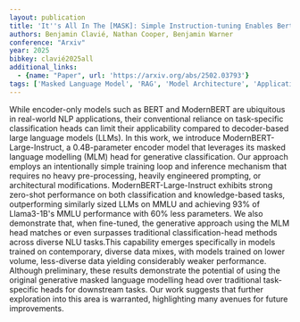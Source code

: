 ```yaml
---
layout: publication
title: 'It''s All In The [MASK]: Simple Instruction-tuning Enables Bert-like Masked Language Models As Generative Classifiers'
authors: Benjamin Clavié, Nathan Cooper, Benjamin Warner
conference: "Arxiv"
year: 2025
bibkey: clavié2025all
additional_links:
  - {name: "Paper", url: 'https://arxiv.org/abs/2502.03793'}
tags: ['Masked Language Model', 'RAG', 'Model Architecture', 'Applications', 'Training Techniques', 'Fine-Tuning', 'BERT', 'Prompting', 'Reinforcement Learning', 'Pretraining Methods']
---
```

While encoder-only models such as BERT and ModernBERT are ubiquitous in
real-world NLP applications, their conventional reliance on task-specific
classification heads can limit their applicability compared to decoder-based
large language models (LLMs). In this work, we introduce
ModernBERT-Large-Instruct, a 0.4B-parameter encoder model that leverages its
masked language modelling (MLM) head for generative classification. Our
approach employs an intentionally simple training loop and inference mechanism
that requires no heavy pre-processing, heavily engineered prompting, or
architectural modifications. ModernBERT-Large-Instruct exhibits strong
zero-shot performance on both classification and knowledge-based tasks,
outperforming similarly sized LLMs on MMLU and achieving 93% of Llama3-1B's
MMLU performance with 60% less parameters. We also demonstrate that, when
fine-tuned, the generative approach using the MLM head matches or even
surpasses traditional classification-head methods across diverse NLU tasks.This
capability emerges specifically in models trained on contemporary, diverse data
mixes, with models trained on lower volume, less-diverse data yielding
considerably weaker performance. Although preliminary, these results
demonstrate the potential of using the original generative masked language
modelling head over traditional task-specific heads for downstream tasks. Our
work suggests that further exploration into this area is warranted,
highlighting many avenues for future improvements.
